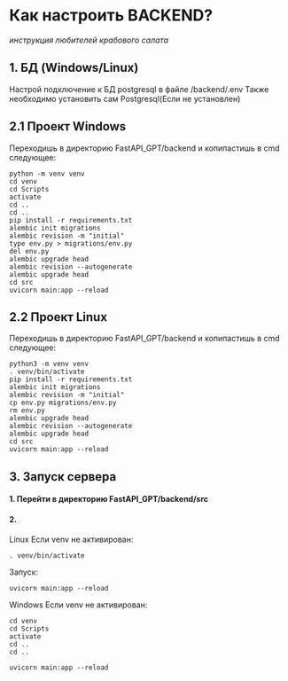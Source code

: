 # Как настроить BACKEND?
*инструкция любителей крабового салата*

## 1. БД (Windows/Linux)
Настрой подключение к БД postgresql в файле /backend/.env
Также необходимо установить сам Postgresql(Если не установлен)

## 2.1 Проект Windows
Переходишь в директорию FastAPI_GPT/backend и копипастишь в cmd следующее:
```commandline
python -m venv venv
cd venv
cd Scripts
activate
cd ..
cd ..
pip install -r requirements.txt
alembic init migrations
alembic revision -m "initial"
type env.py > migrations/env.py
del env.py
alembic upgrade head
alembic revision --autogenerate
alembic upgrade head
cd src
uvicorn main:app --reload
```

## 2.2 Проект Linux
Переходишь в директорию FastAPI_GPT/backend и копипастишь в cmd следующее:
```commandline
python3 -m venv venv
. venv/bin/activate
pip install -r requirements.txt
alembic init migrations
alembic revision -m "initial"
cp env.py migrations/env.py
rm env.py
alembic upgrade head
alembic revision --autogenerate
alembic upgrade head
cd src
uvicorn main:app --reload
```


## 3. Запуск сервера
#### 1. Перейти в директорию FastAPI_GPT/backend/src
#### 2.
Linux
Если venv не активирован:
```commandline
. venv/bin/activate
```
Запуск:
```commandline
uvicorn main:app --reload
```
Windows
Если venv не активирован:
```commandline
cd venv
cd Scripts
activate
cd ..
cd ..
```
```commandline
uvicorn main:app --reload
```
